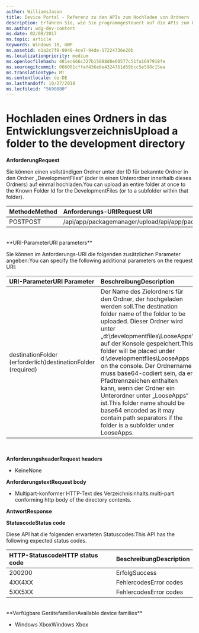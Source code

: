 ```yaml
---
author: WilliamsJason
title: Device Portal - Referenz zu den APIs zum Hochladen von Ordnern
description: Erfahren Sie, wie Sie programmgesteuert auf die APIs zum Hochladen von Ordnern zugreifen.
ms.author: wdg-dev-content
ms.date: 02/08/2017
ms.topic: article
keywords: Windows 10, UWP
ms.assetid: e1a2c7f0-0040-4ce7-94de-17224736e20b
ms.localizationpriority: medium
ms.openlocfilehash: 481ec666c327b15088d8e60577c51fa1697918fe
ms.sourcegitcommit: 086001cffaf436e6e4324761d59bcc5e598c15ea
ms.translationtype: MT
ms.contentlocale: de-DE
ms.lasthandoff: 10/27/2018
ms.locfileid: "5690880"
---
```

# <a name="upload-a-folder-to-the-development-directory"></a><span data-ttu-id="3569b-104">Hochladen eines Ordners in das Entwicklungsverzeichnis</span><span class="sxs-lookup"><span data-stu-id="3569b-104">Upload a folder to the development directory</span></span>

**<span data-ttu-id="3569b-105">Anforderung</span><span class="sxs-lookup"><span data-stu-id="3569b-105">Request</span></span>**

<span data-ttu-id="3569b-106">Sie können einen vollständigen Ordner unter der ID für bekannte Ordner in den Ordner „DevelopmentFiles“ (oder in einen Unterordner innerhalb dieses Ordners) auf einmal hochladen.</span><span class="sxs-lookup"><span data-stu-id="3569b-106">You can upload an entire folder at once to the Known Folder Id for the DevelopmentFiles (or to a subfolder within that folder).</span></span>

<span data-ttu-id="3569b-107">Methode</span><span class="sxs-lookup"><span data-stu-id="3569b-107">Method</span></span>      | <span data-ttu-id="3569b-108">Anforderungs-URI</span><span class="sxs-lookup"><span data-stu-id="3569b-108">Request URI</span></span>
:------     | :------
<span data-ttu-id="3569b-109">POST</span><span class="sxs-lookup"><span data-stu-id="3569b-109">POST</span></span> | <span data-ttu-id="3569b-110">/api/app/packagemanager/upload</span><span class="sxs-lookup"><span data-stu-id="3569b-110">/api/app/packagemanager/upload</span></span> 
<br />
**<span data-ttu-id="3569b-111">URI-Parameter</span><span class="sxs-lookup"><span data-stu-id="3569b-111">URI parameters</span></span>**

<span data-ttu-id="3569b-112">Sie können im Anforderungs-URI die folgenden zusätzlichen Parameter angeben:</span><span class="sxs-lookup"><span data-stu-id="3569b-112">You can specify the following additional parameters on the request URI:</span></span>

<span data-ttu-id="3569b-113">URI-Parameter</span><span class="sxs-lookup"><span data-stu-id="3569b-113">URI Parameter</span></span>      | <span data-ttu-id="3569b-114">Beschreibung</span><span class="sxs-lookup"><span data-stu-id="3569b-114">Description</span></span>
:------     | :-----
<span data-ttu-id="3569b-115">destinationFolder (erforderlich)</span><span class="sxs-lookup"><span data-stu-id="3569b-115">destinationFolder  (required)</span></span> | <span data-ttu-id="3569b-116">Der Name des Zielordners für den Ordner, der hochgeladen werden soll.</span><span class="sxs-lookup"><span data-stu-id="3569b-116">The destination folder name of the folder to be uploaded.</span></span> <span data-ttu-id="3569b-117">Dieser Ordner wird unter „d:\developmentfiles\LooseApps“ auf der Konsole gespeichert.</span><span class="sxs-lookup"><span data-stu-id="3569b-117">This folder will be placed under d:\developmentfiles\LooseApps on the console.</span></span> <span data-ttu-id="3569b-118">Der Ordnername muss base64-codiert sein, da er Pfadtrennzeichen enthalten kann, wenn der Ordner ein Unterordner unter „LooseApps“ ist.</span><span class="sxs-lookup"><span data-stu-id="3569b-118">This folder name should be base64 encoded as it may contain path separators if the folder is a subfolder under LooseApps.</span></span>
<br />

**<span data-ttu-id="3569b-119">Anforderungsheader</span><span class="sxs-lookup"><span data-stu-id="3569b-119">Request headers</span></span>**

- <span data-ttu-id="3569b-120">Keine</span><span class="sxs-lookup"><span data-stu-id="3569b-120">None</span></span>

**<span data-ttu-id="3569b-121">Anforderungstext</span><span class="sxs-lookup"><span data-stu-id="3569b-121">Request body</span></span>**

- <span data-ttu-id="3569b-122">Multipart-konformer HTTP-Text des Verzeichnisinhalts.</span><span class="sxs-lookup"><span data-stu-id="3569b-122">multi-part conforming http body of the directory contents.</span></span>

**<span data-ttu-id="3569b-123">Antwort</span><span class="sxs-lookup"><span data-stu-id="3569b-123">Response</span></span>**

**<span data-ttu-id="3569b-124">Statuscode</span><span class="sxs-lookup"><span data-stu-id="3569b-124">Status code</span></span>**

<span data-ttu-id="3569b-125">Diese API hat die folgenden erwarteten Statuscodes:</span><span class="sxs-lookup"><span data-stu-id="3569b-125">This API has the following expected status codes.</span></span>

<span data-ttu-id="3569b-126">HTTP-Statuscode</span><span class="sxs-lookup"><span data-stu-id="3569b-126">HTTP status code</span></span>      | <span data-ttu-id="3569b-127">Beschreibung</span><span class="sxs-lookup"><span data-stu-id="3569b-127">Description</span></span>
:------     | :-----
<span data-ttu-id="3569b-128">200</span><span class="sxs-lookup"><span data-stu-id="3569b-128">200</span></span> | <span data-ttu-id="3569b-129">Erfolg</span><span class="sxs-lookup"><span data-stu-id="3569b-129">Success</span></span>
<span data-ttu-id="3569b-130">4XX</span><span class="sxs-lookup"><span data-stu-id="3569b-130">4XX</span></span> | <span data-ttu-id="3569b-131">Fehlercodes</span><span class="sxs-lookup"><span data-stu-id="3569b-131">Error codes</span></span>
<span data-ttu-id="3569b-132">5XX</span><span class="sxs-lookup"><span data-stu-id="3569b-132">5XX</span></span> | <span data-ttu-id="3569b-133">Fehlercodes</span><span class="sxs-lookup"><span data-stu-id="3569b-133">Error codes</span></span>
<br />
**<span data-ttu-id="3569b-134">Verfügbare Gerätefamilien</span><span class="sxs-lookup"><span data-stu-id="3569b-134">Available device families</span></span>**

* <span data-ttu-id="3569b-135">Windows Xbox</span><span class="sxs-lookup"><span data-stu-id="3569b-135">Windows Xbox</span></span>

